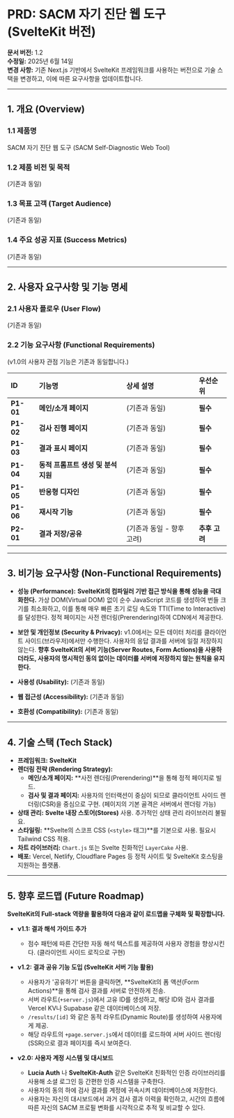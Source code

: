 # PRD: SACM 자기 진단 웹 도구 (SvelteKit 버전)

**문서 버전:** 1.2  
**수정일:** 2025년 6월 14일  
**변경 사항:** 기존 Next.js 기반에서 SvelteKit 프레임워크를 사용하는 버전으로 기술 스택을 변경하고, 이에 따른 요구사항을 업데이트합니다.

---

## 1. 개요 (Overview)

### 1.1 제품명
SACM 자기 진단 웹 도구 (SACM Self-Diagnostic Web Tool)

### 1.2 제품 비전 및 목적
(기존과 동일)

### 1.3 목표 고객 (Target Audience)
(기존과 동일)

### 1.4 주요 성공 지표 (Success Metrics)
(기존과 동일)

---

## 2. 사용자 요구사항 및 기능 명세

### 2.1 사용자 플로우 (User Flow)
(기존과 동일)

### 2.2 기능 요구사항 (Functional Requirements)
(v1.0의 사용자 관점 기능은 기존과 동일합니다.)

| ID    | 기능명 | 상세 설명 | 우선순위 |
| :---- | :--- | :--- | :--- |
| **P1-01** | **메인/소개 페이지** | (기존과 동일) | **필수** |
| **P1-02** | **검사 진행 페이지** | (기존과 동일) | **필수** |
| **P1-03** | **결과 표시 페이지** | (기존과 동일) | **필수** |
| **P1-04** | **동적 프롬프트 생성 및 분석 지원** | (기존과 동일) | **필수** |
| **P1-05** | **반응형 디자인** | (기존과 동일) | **필수** |
| **P1-06** | **재시작 기능** | (기존과 동일) | **필수** |
| **P2-01** | **결과 저장/공유** | (기존과 동일 - 향후 고려) | **추후 고려** |

---

## 3. 비기능 요구사항 (Non-Functional Requirements)

* **성능 (Performance):** **SvelteKit의 컴파일러 기반 접근 방식을 통해 성능을 극대화한다.** 가상 DOM(Virtual DOM) 없이 순수 JavaScript 코드를 생성하여 번들 크기를 최소화하고, 이를 통해 매우 빠른 초기 로딩 속도와 TTI(Time to Interactive)를 달성한다. 정적 페이지는 사전 렌더링(Prerendering)하여 CDN에서 제공한다.

* **보안 및 개인정보 (Security & Privacy):** v1.0에서는 모든 데이터 처리를 클라이언트 사이드(브라우저)에서만 수행한다. 사용자의 응답 결과를 서버에 일절 저장하지 않는다. **향후 SvelteKit의 서버 기능(Server Routes, Form Actions)을 사용하더라도, 사용자의 명시적인 동의 없이는 데이터를 서버에 저장하지 않는 원칙을 유지한다.**

* **사용성 (Usability):** (기존과 동일)

* **웹 접근성 (Accessibility):** (기존과 동일)

* **호환성 (Compatibility):** (기존과 동일)

---

## 4. 기술 스택 (Tech Stack)

* **프레임워크:** **SvelteKit**
* **렌더링 전략 (Rendering Strategy):**
    * **메인/소개 페이지:** **사전 렌더링(Prerendering)**을 통해 정적 페이지로 빌드.
    * **검사 및 결과 페이지:** 사용자의 인터랙션이 중심이 되므로 클라이언트 사이드 렌더링(CSR)을 중심으로 구현. (페이지의 기본 골격은 서버에서 렌더링 가능)
* **상태 관리:** **Svelte 내장 스토어(Stores)** 사용. 추가적인 상태 관리 라이브러리 불필요.
* **스타일링:** **Svelte의 스코프 CSS (`<style>` 태그)**를 기본으로 사용. 필요시 Tailwind CSS 적용.
* **차트 라이브러리:** `Chart.js` 또는 Svelte 친화적인 `LayerCake` 사용.
* **배포:** Vercel, Netlify, Cloudflare Pages 등 정적 사이트 및 SvelteKit 호스팅을 지원하는 플랫폼.

---

## 5. 향후 로드맵 (Future Roadmap)

**SvelteKit의 Full-stack 역량을 활용하여 다음과 같이 로드맵을 구체화 및 확장합니다.**

* **v1.1: 결과 해석 가이드 추가**
    * 점수 패턴에 따른 간단한 자동 해석 텍스트를 제공하여 사용자 경험을 향상시킨다. (클라이언트 사이드 로직으로 구현)

* **v1.2: 결과 공유 기능 도입 (SvelteKit 서버 기능 활용)**
    * 사용자가 '공유하기' 버튼을 클릭하면, **SvelteKit의 폼 액션(Form Actions)**을 통해 검사 결과를 서버로 안전하게 전송.
    * 서버 라우트(`+server.js`)에서 고유 ID를 생성하고, 해당 ID와 검사 결과를 Vercel KV나 Supabase 같은 데이터베이스에 저장.
    * `/results/[id]` 와 같은 동적 라우트(Dynamic Route)를 생성하여 사용자에게 제공.
    * 해당 라우트의 `+page.server.js`에서 데이터를 로드하여 서버 사이드 렌더링(SSR)으로 결과 페이지를 즉시 보여준다.

* **v2.0: 사용자 계정 시스템 및 대시보드**
    * **Lucia Auth** 나 **SvelteKit-Auth** 같은 SvelteKit 친화적인 인증 라이브러리를 사용해 소셜 로그인 등 간편한 인증 시스템을 구축한다.
    * 사용자의 동의 하에 검사 결과를 계정에 귀속시켜 데이터베이스에 저장한다.
    * 사용자는 자신의 대시보드에서 과거 검사 결과 이력을 확인하고, 시간의 흐름에 따른 자신의 SACM 프로필 변화를 시각적으로 추적 및 비교할 수 있다.